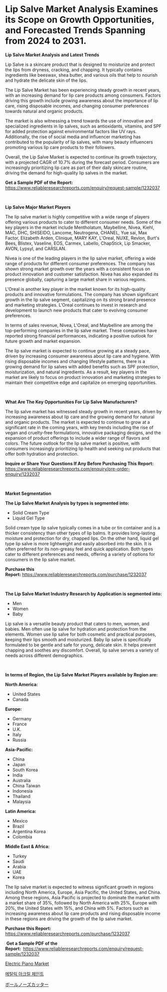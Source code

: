 <p><h1>Lip Salve Market Analysis Examines its Scope on Growth Opportunities, and Forecasted Trends Spanning from 2024 to 2031.</h1></p><p><strong>Lip Salve Market Analysis and Latest Trends</strong></p>
<p><p>Lip Salve is a skincare product that is designed to moisturize and protect the lips from dryness, cracking, and chapping. It typically contains ingredients like beeswax, shea butter, and various oils that help to nourish and hydrate the delicate skin of the lips.</p><p>The Lip Salve Market has been experiencing steady growth in recent years, with an increasing demand for lip care products among consumers. Factors driving this growth include growing awareness about the importance of lip care, rising disposable incomes, and changing consumer preferences towards natural and organic products.</p><p>The market is also witnessing a trend towards the use of innovative and specialized ingredients in lip salves, such as antioxidants, vitamins, and SPF for added protection against environmental factors like UV rays. Additionally, the rise of social media and influencer marketing has contributed to the popularity of lip salves, with many beauty influencers promoting various lip care products to their followers.</p><p>Overall, the Lip Salve Market is expected to continue its growth trajectory, with a projected CAGR of 10.7% during the forecast period. Consumers are increasingly prioritizing lip care as part of their daily skincare routine, driving the demand for high-quality lip salves in the market.</p></p>
<p><strong>Get a Sample PDF of the Report:&nbsp;</strong> <a href="https://www.reliableresearchreports.com/enquiry/request-sample/1232037">https://www.reliableresearchreports.com/enquiry/request-sample/1232037</a></p>
<p>&nbsp;</p>
<p><strong>Lip Salve Major Market Players</strong></p>
<p><p>The lip salve market is highly competitive with a wide range of players offering various products to cater to different consumer needs. Some of the key players in the market include Mentholatum, Maybelline, Nivea, Kiehl, MAC, DHC, SHISEIDO, Lancome, Neutrogena, CHANEL, Yue sai, Max Factor, Elizabeth Arden, Clinique, MARY KAY, L'Oreal, NUXE, Revlon, Burt's Bees, Blistex, Vaseline, EOS, Carmex, Labello, ChapStick, Lip Smacker, AVON, Lypsyl, and CARSLAN.</p><p>Nivea is one of the leading players in the lip salve market, offering a wide range of products for different consumer preferences. The company has shown strong market growth over the years with a consistent focus on product innovation and customer satisfaction. Nivea has also expanded its presence globally, capturing a large market share in various regions.</p><p>L'Oreal is another key player in the market known for its high-quality products and innovative formulations. The company has shown significant growth in the lip salve segment, capitalizing on its strong brand presence and marketing strategies. L'Oreal continues to invest in research and development to launch new products that cater to evolving consumer preferences.</p><p>In terms of sales revenue, Nivea, L'Oreal, and Maybelline are among the top-performing companies in the lip salve market. These companies have reported strong financial performances, indicating a positive outlook for future growth and market expansion.</p><p>The lip salve market is expected to continue growing at a steady pace, driven by increasing consumer awareness about lip care and hygiene. With rising disposable incomes and changing lifestyle patterns, there is a growing demand for lip salves with added benefits such as SPF protection, moisturization, and natural ingredients. As a result, key players in the market are likely to focus on product innovation and marketing strategies to maintain their competitive edge and capitalize on emerging opportunities.</p></p>
<p>&nbsp;</p>
<p><strong>What Are The Key Opportunities For Lip Salve Manufacturers?</strong></p>
<p><p>The lip salve market has witnessed steady growth in recent years, driven by increasing awareness about lip care and the growing demand for natural and organic products. The market is expected to continue to grow at a significant rate in the coming years, with key trends including the rise of vegan and cruelty-free formulations, innovative packaging designs, and the expansion of product offerings to include a wider range of flavors and colors. The future outlook for the lip salve market is positive, with consumers increasingly prioritizing lip health and seeking out products that offer both hydration and protection.</p></p>
<p><strong>Inquire or Share Your Questions If Any Before Purchasing This Report:</strong> <a href="https://www.reliableresearchreports.com/enquiry/pre-order-enquiry/1232037">https://www.reliableresearchreports.com/enquiry/pre-order-enquiry/1232037</a></p>
<p>&nbsp;</p>
<p><strong>Market Segmentation</strong></p>
<p><strong>The Lip Salve Market Analysis by types is segmented into:</strong></p>
<p><ul><li>Solid Cream Type</li><li>Liquid Gel Type</li></ul></p>
<p><p>Solid cream type lip salve typically comes in a tube or tin container and is a thicker consistency than other types of lip balms. It provides long-lasting moisture and protection for dry, chapped lips. On the other hand, liquid gel type lip salve is more lightweight and easily absorbed into the skin. It is often preferred for its non-greasy feel and quick application. Both types cater to different preferences and needs, offering a variety of options for consumers in the lip salve market.</p></p>
<p><strong>Purchase this Report:&nbsp;</strong><a href="https://www.reliableresearchreports.com/purchase/1232037">https://www.reliableresearchreports.com/purchase/1232037</a></p>
<p>&nbsp;</p>
<p><strong>The Lip Salve Market Industry Research by Application is segmented into:</strong></p>
<p><ul><li>Men</li><li>Women</li><li>Baby</li></ul></p>
<p><p>Lip salve is a versatile beauty product that caters to men, women, and babies. Men often use lip salve for hydration and protection from the elements. Women use lip salve for both cosmetic and practical purposes, keeping their lips smooth and moisturized. Baby lip salve is specifically formulated to be gentle and safe for young, delicate skin. It helps prevent chapping and soothes any discomfort. Overall, lip salve serves a variety of needs across different demographics.</p></p>
<p>&nbsp;</p>
<p><strong>In terms of Region, the Lip Salve Market Players available by Region are:</strong></p>
<p>
    <p> <strong> North America: </strong>
        <ul>
            <li>United States</li>
            <li>Canada</li>
        </ul>
        </p> 
    <p> <strong> Europe: </strong>
        <ul>
            <li>Germany</li>
            <li>France</li>
            <li>U.K.</li>
            <li>Italy</li>
            <li>Russia</li>
        </ul>
        </p> 
    <p> <strong> Asia-Pacific: </strong>
        <ul>
            <li>China</li>
            <li>Japan</li>
            <li>South Korea</li>
            <li>India</li>
            <li>Australia</li>
            <li>China Taiwan</li>
            <li>Indonesia</li>
            <li>Thailand</li>
            <li>Malaysia</li>
        </ul>
        </p> 
    <p> <strong> Latin America: </strong>
        <ul>
            <li>Mexico</li>
            <li>Brazil</li>
            <li>Argentina Korea</li>
            <li>Colombia</li>
        </ul>
        </p> 
    <p> <strong> Middle East & Africa: </strong>
        <ul>
            <li>Turkey</li>
            <li>Saudi</li>
            <li>Arabia</li>
            <li>UAE</li>
            <li>Korea</li>
        </ul>
    </p>
    </p>
<p><p>The lip salve market is expected to witness significant growth in regions including North America, Europe, Asia Pacific, the United States, and China. Among these regions, Asia Pacific is projected to dominate the market with a market share of 35%, followed by North America with 25%, Europe with 20%, the United States with 15%, and China with 5%. Factors such as increasing awareness about lip care products and rising disposable income in these regions are driving the growth of the lip salve market.</p></p>
<p><strong>Purchase this Report: </strong><a href="https://www.reliableresearchreports.com/purchase/1232037">https://www.reliableresearchreports.com/purchase/1232037</a></p>
<p>&nbsp;<strong>Get a Sample PDF of the Report:&nbsp;&nbsp;</strong><a href="https://www.reliableresearchreports.com/enquiry/request-sample/1232037">https://www.reliableresearchreports.com/enquiry/request-sample/1232037</a></p>
<p><strong></strong></p>
<p><p><a href="https://github.com/BryceTownsendr/Market-Research-Report-List-4/blob/main/electric-piano-market.md">Electric Piano Market</a></p><p><a href="https://github.com/xvz497517413/Market-Research-Report-List-1/blob/main/48718534955.md">메탈릭 아크릴 페인트</a></p><p><a href="https://github.com/ksxzwxabcuynh011/Market-Research-Report-List-1/blob/main/44837415366.md">ボールノーズカッター</a></p></p>